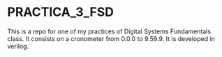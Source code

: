 # PRACTICA_3_FSD
This is a repo for one of my practices of Digital Systems Fundamentals class.
It consists on a cronometer from 0.0.0 to 9.59.9. It is developed in verilog.

